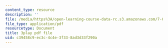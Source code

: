 ```yaml
---
content_type: resource
description: ''
file: /media/https%3A/open-learning-course-data-rc.s3.amazonaws.com/7-014-introductory-biology-spring-2005/c39458c9ec3c4c4e3f338ad3d33f290a_7aNYj3zyVkc.pdf
file_type: application/pdf
resourcetype: Document
title: 3play pdf file
uid: c39458c9-ec3c-4c4e-3f33-8ad3d33f290a
---
```

